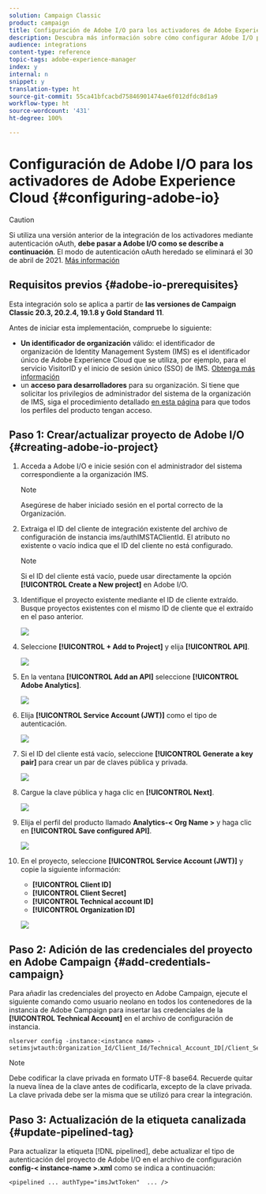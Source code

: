 ```yaml
---
solution: Campaign Classic
product: campaign
title: Configuración de Adobe I/O para los activadores de Adobe Experience Cloud
description: Descubra más información sobre cómo configurar Adobe I/O para los activadores de Adobe Experience Cloud
audience: integrations
content-type: reference
topic-tags: adobe-experience-manager
index: y
internal: n
snippet: y
translation-type: ht
source-git-commit: 55ca41bfcacbd75846901474ae6f012dfdc8d1a9
workflow-type: ht
source-wordcount: '431'
ht-degree: 100%

---
```



# Configuración de Adobe I/O para los activadores de Adobe Experience Cloud {#configuring-adobe-io}

>[!CAUTION]
>
>Si utiliza una versión anterior de la integración de los activadores mediante autenticación oAuth, **debe pasar a Adobe I/O como se describe a continuación**. El modo de autenticación oAuth heredado se eliminará el 30 de abril de 2021. [Más información](https://experienceleaguecommunities.adobe.com/t5/adobe-analytics-discussions/adobe-analytics-legacy-api-end-of-life-notice/td-p/385411)

## Requisitos previos {#adobe-io-prerequisites}

Esta integración solo se aplica a partir de **las versiones de Campaign Classic 20.3, 20.2.4, 19.1.8 y Gold Standard 11**.

Antes de iniciar esta implementación, compruebe lo siguiente:

* **Un identificador de organización** válido: el identificador de organización de Identity Management System (IMS) es el identificador único de Adobe Experience Cloud que se utiliza, por ejemplo, para el servicio VisitorID y el inicio de sesión único (SSO) de IMS. [Obtenga más información](https://experienceleague.adobe.com/docs/core-services/interface/manage-users-and-products/organizations.html?lang=es)
* un **acceso para desarrolladores** para su organización.  Si tiene que solicitar los privilegios de administrador del sistema de la organización de IMS, siga el procedimiento detallado [en esta página](https://helpx.adobe.com/es/enterprise/admin-guide.html/enterprise/using/manage-developers.ug.html) para que todos los perfiles del producto tengan acceso.
>
## Paso 1: Crear/actualizar proyecto de Adobe I/O {#creating-adobe-io-project}

1. Acceda a Adobe I/O e inicie sesión con el administrador del sistema correspondiente a la organización IMS.

   >[!NOTE]
   >
   > Asegúrese de haber iniciado sesión en el portal correcto de la Organización.

1. Extraiga el ID del cliente de integración existente del archivo de configuración de instancia ims/authIMSTAClientId. El atributo no existente o vacío indica que el ID del cliente no está configurado.

   >[!NOTE]
   >
   >Si el ID del cliente está vacío, puede usar directamente la opción **[!UICONTROL Create a New project]** en Adobe I/O.

1. Identifique el proyecto existente mediante el ID de cliente extraído. Busque proyectos existentes con el mismo ID de cliente que el extraído en el paso anterior.

   ![](assets/do-not-localize/adobe_io_8.png)

1. Seleccione **[!UICONTROL + Add to Project]** y elija **[!UICONTROL API]**.

   ![](assets/do-not-localize/adobe_io_1.png)

1. En la ventana **[!UICONTROL Add an API]** seleccione **[!UICONTROL Adobe Analytics]**.

   ![](assets/do-not-localize/adobe_io_2.png)

1. Elija **[!UICONTROL Service Account (JWT)]** como el tipo de autenticación.

   ![](assets/do-not-localize/adobe_io_3.png)

1. Si el ID del cliente está vacío, seleccione **[!UICONTROL Generate a key pair]** para crear un par de claves pública y privada.

   ![](assets/do-not-localize/adobe_io_4.png)

1. Cargue la clave pública y haga clic en **[!UICONTROL Next]**.

   ![](assets/do-not-localize/adobe_io_5.png)

1. Elija el perfil del producto llamado **Analytics-&lt; Org Name >** y haga clic en **[!UICONTROL Save configured API]**.

   ![](assets/do-not-localize/adobe_io_6.png)

1. En el proyecto, seleccione **[!UICONTROL Service Account (JWT)]** y copie la siguiente información:
   * **[!UICONTROL Client ID]**
   * **[!UICONTROL Client Secret]**
   * **[!UICONTROL Technical account ID]**
   * **[!UICONTROL Organization ID]**

   ![](assets/do-not-localize/adobe_io_7.png)

## Paso 2: Adición de las credenciales del proyecto en Adobe Campaign {#add-credentials-campaign}

Para añadir las credenciales del proyecto en Adobe Campaign, ejecute el siguiente comando como usuario neolano en todos los contenedores de la instancia de Adobe Campaign para insertar las credenciales de la **[!UICONTROL Technical Account]** en el archivo de configuración de instancia.

```
nlserver config -instance:<instance name> -setimsjwtauth:Organization_Id/Client_Id/Technical_Account_ID[/Client_Secret[/Base64_encoded_Private_Key]]
```

>[!NOTE]
>
>Debe codificar la clave privada en formato UTF-8 base64. Recuerde quitar la nueva línea de la clave antes de codificarla, excepto de la clave privada. La clave privada debe ser la misma que se utilizó para crear la integración.

## Paso 3: Actualización de la etiqueta canalizada {#update-pipelined-tag}

Para actualizar la etiqueta [!DNL pipelined], debe actualizar el tipo de autenticación del proyecto de Adobe I/O en el archivo de configuración **config-&lt; instance-name >.xml** como se indica a continuación:

```
<pipelined ... authType="imsJwtToken"  ... />
```
